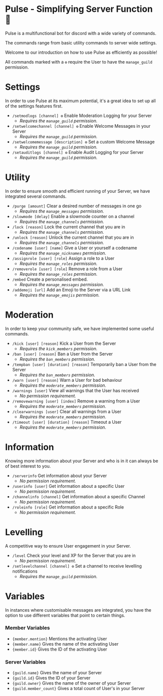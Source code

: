 # Pulse - Simplifying Server Function 📘
Pulse is a multifunctional bot for discord with a wide variety of commands.

The commands range from basic utility commands to server wide settings.

Welcome to our introduction on how to use Pulse as efficiently as possible!

All commands  marked with a `⚙️` require the User to have the `manage_guild` permission.

# Settings
In order to use Pulse at its maximum potential, it's a great idea to set up all of the settings features first.
- `/setmodlogs [channel] ⚙️` Enable Moderation Logging for your Server
  - *Requires the `manage_guild` permission.*
- `/setwelcomechannel [channel] ⚙️` Enable Welcome Messages in your Server
  - *Requires the `manage_guild` permission.*
- `/setwelcomemessage [description] ⚙️` Set a custom Welcome Message
  - *Requires the `manage_guild` permission.*
- `/setauditlogs [channel] ⚙️` Enable Audit Logging for your Server
  - *Requires the `manage_guild` permission.*

# Utility
In order to ensure smooth and efficient running of your Server, we have integrated several commands.
- `/purge [amount]` Clear a  desired number of messages in one go
  - *Requires the `manage_messages` permission.*
- `/slowmode [delay]` Enable a slowmode counter on a channel
  - *Requires the `manage_channels` permission.*
- `/lock [reason]` Lock the current channel that you are in
  - *Requires the `manage_channels` permission.*
- `/unlock [reason]` Unlock the current channel that you are in
  - *Requires the `manage_channels` permission.*
- `/codename [user] [name]` Give a User or yourself a codename
  - *Requires the `manage_nicknames` permission.*
- `/assignrole [user] [role]` Assign a role to a User
  - *Requires the `manage_roles` permission.*
- `/removerole [user] [role]` Remove a role from a User
  - *Requires the `manage_roles` permission.*
- `/embed` Create a personalised embed.
  - *Requires the `manage_messages` permission.*
- `/addemoji [url]` Add an Emoji to the Server via a URL  Link
  - *Requires the `manage_emojis` permission.*

# Moderation
In order to keep your community safe, we have implemented some useful commands.
- `/kick [user] [reason]` Kick a User from the Server
  - *Requires the `kick_members` permission.*
- `/ban [user] [reason]` Ban a User from the Server
  - *Requires the `ban_members` permission.*
- `/tempban [user] [duration] [reason]` Temporarily ban a User from the Server
  - *Requires the `ban_members` permission.*
- `/warn [user] [reason]` Warn a User for bad behaviour
  - *Requires the `moderate_members` permission.*
- `/warnings [user]` View all warnings that the User has received
  - *No permission requirement.*
- `/removewarning [user] [index]` Remove a warning from a User
  - *Requires the `moderate_members` permission.*
- `/clearwarnings [user]` Clear all warnings from a User
  - *Requires the `moderate_members` permission.*
- `/timeout [user] [duration] [reason]` Timeout a User
  - *Requires the `moderate_members` permission.*

# Information
Knowing more information about your Server and who is in it can always be of best interest to you.
- `/serverinfo` Get information about your Server
  - *No permission requirement.*
- `/userinfo [user]` Get information about a specific User
  - *No permission requirement.*
- `/channelinfo [channel]` Get information about a specific Channel
  - *No permission requirement.*
- `/roleinfo [role]` Get information about a specific Role
  - *No permission requirement.*

# Levelling
A competitive way to ensure User engagement in your Server.
- `/level` Check your level and XP for the Server that you are in
  - *No permission requirement.*
- `/setlevelchannel [channel] ⚙️` Set a channel to receive levelling notifications
  - *Requires the `manage_guild` permission.*

# Variables
In instances where customisable messages are integrated, you have the option to use different variables that point to certain things.
### Member Variables
- `{member.mention}` Mentions the activating User
- `{member.name}` Gives the name of the activating User
- `{member.id}` Gives the ID of the activating User
### Server Variables
- `{guild.name}` Gives the name of your Server
- `{guild.id}` Gives the ID of your Server
- `{guild.owner}` Gives the name of the owner of your Server
- `{guild.member_count}` Gives a total count of User's in your Server
